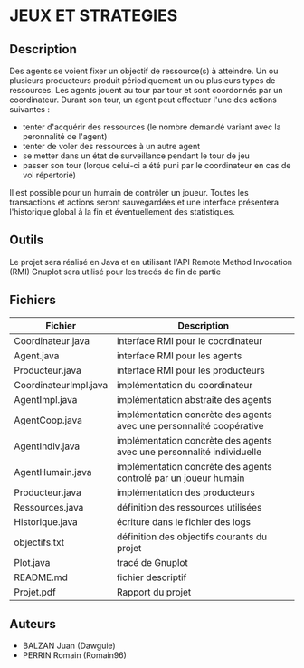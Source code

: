 # JEUX ET STRATEGIES 

## Description

Des agents se voient fixer un objectif de ressource(s) à atteindre.
Un ou plusieurs producteurs produit périodiquement un ou plusieurs types de ressources.
Les agents jouent au tour par tour et sont coordonnés par un coordinateur.
Durant son tour, un agent peut effectuer l'une des actions suivantes :
* tenter d'acquérir des ressources (le nombre demandé variant avec la peronnalité de l'agent)
* tenter de voler des ressources à un autre agent
* se metter dans un état de surveillance pendant le tour de jeu
* passer son tour (lorque celui-ci a été puni par le coordinateur en cas de vol répertorié)

Il est possible pour un humain de contrôler un joueur.
Toutes les transactions et actions seront sauvegardées et une interface
présentera l'historique global à la fin et éventuellement des statistiques.

## Outils

Le projet sera réalisé en Java et en utilisant l'API Remote Method Invocation (RMI)
Gnuplot sera utilisé pour les tracés de fin de partie

## Fichiers

| Fichier | Description |
| ------- | ----------- |
| Coordinateur.java | interface RMI pour le coordinateur |
| Agent.java | interface RMI pour les agents |
| Producteur.java | interface RMI pour les producteurs |
| CoordinateurImpl.java | implémentation du coordinateur |
| AgentImpl.java | implémentation abstraite des agents |
| AgentCoop.java | implémentation concrète des agents avec une personnalité coopérative |
| AgentIndiv.java | implémentation concrète des agents avec une personnalité individuelle |
| AgentHumain.java | implémentation concrète des agents controlé par un joueur humain |
| Producteur.java | implémentation des producteurs |
| Ressources.java | définition des ressources utilisées |
| Historique.java | écriture dans le fichier des logs |
| objectifs.txt | définition des objectifs courants du projet |
| Plot.java | tracé de Gnuplot |
| README.md | fichier descriptif |
| Projet.pdf | Rapport du projet |

## Auteurs

* BALZAN Juan (Dawguie)
* PERRIN Romain (Romain96)


